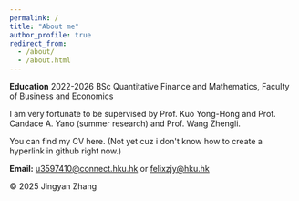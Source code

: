 ```yaml
---
permalink: /
title: "About me"
author_profile: true
redirect_from: 
  - /about/
  - /about.html
---
```


**Education**
2022-2026 BSc Quantitative Finance and Mathematics, Faculty of Business and Economics

I am very fortunate to be supervised by Prof. Kuo Yong-Hong and Prof. Candace A. Yano (summer research) and Prof. Wang Zhengli.

You can find my CV here. (Not yet cuz i don't know how to create a hyperlink in github right now.)

**Email:** [u3597410@connect.hku.hk](mailto:u3597410@connect.hku.hk) or [felixzjy@hku.hk](mailto:felixzjy@hku.hk)



<footer>
    <p>© 2025 Jingyan Zhang</p>
    <script type="text/javascript" id="mapmyvisitors" src="https://mapmyvisitors.com/map.js?cl=ffffff&w=300&t=tt&d=PJGHYl0CjG8zHjiAFTQLa532eEU8r_LnrpEwdBUvHA8&co=2d78ad&cmo=3acc3a&cmn=ff5353&ct=ffffff"></script>
</footer>
